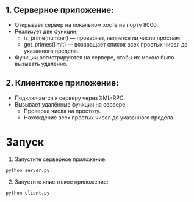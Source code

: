 ## 1. Серверное приложение:

* Открывает сервер на локальном хосте на порту 8000.
* Реализует две функции:
  * is_prime(number) — проверяет, является ли число простым.
  * get_primes(limit) — возвращает список всех простых чисел до указанного предела.
* Функции регистрируются на сервере, чтобы их можно было вызывать удалённо.


## 2. Клиентское приложение:

* Подключается к серверу через XML-RPC.
* Вызывает удалённые функции на сервере:
  * Проверка числа на простоту.
  * Нахождение всех простых чисел до указанного предела.

# Запуск
1. Запустите серверное приложение:
```bash
python server.py
```

2. Запустите клиентское приложение:
```bash
python client.py
```
